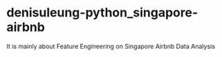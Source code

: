 # denisuleung-python_singapore-airbnb
It is mainly about Feature Engineering on Singapore Airbnb Data Analysis
